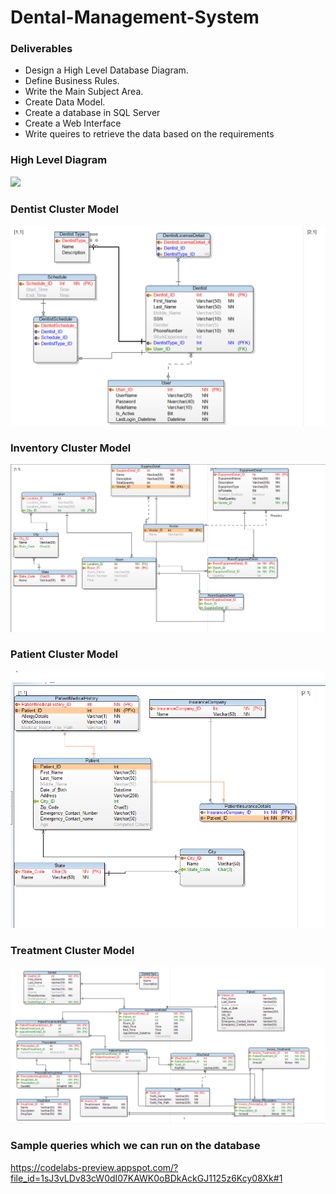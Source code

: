 # Dental-Management-System
### Deliverables
- Design a High Level Database Diagram.
- Define Business Rules.
- Write the Main Subject Area.
- Create Data Model.
- Create a database in SQL Server
- Create a Web Interface
- Write queires to retrieve the data based on the requirements 

### High Level Diagram
![](Project%20Diagrams/HighLvlDiagram.PNG)

### Dentist Cluster Model
![](Project%20Diagrams/DentistCluster.PNG)

### Inventory Cluster Model
![](Project%20Diagrams/InventoryCluster.PNG)

### Patient Cluster Model
![](Project%20Diagrams/PatientCluster.PNG)

### Treatment Cluster Model
![](Project%20Diagrams/TreatmentClusterPNG.PNG)

### Sample queries which we can run on the database
https://codelabs-preview.appspot.com/?file_id=1sJ3vLDv83cW0dI07KAWK0oBDkAckGJ1125z6Kcy08Xk#1
